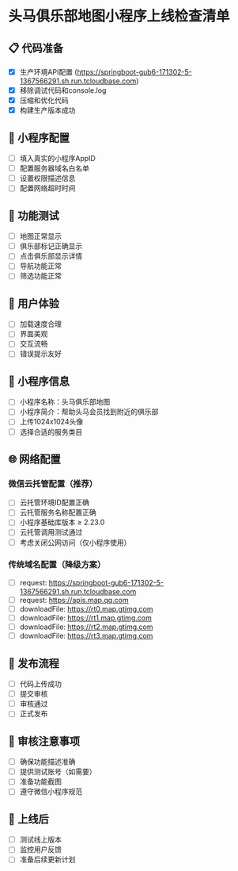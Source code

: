 # 头马俱乐部地图小程序上线检查清单

## 📋 代码准备
- [x] 生产环境API配置 (https://springboot-gub6-171302-5-1367566291.sh.run.tcloudbase.com)
- [x] 移除调试代码和console.log
- [x] 压缩和优化代码
- [x] 构建生产版本成功

## 🔧 小程序配置
- [ ] 填入真实的小程序AppID
- [ ] 配置服务器域名白名单
- [ ] 设置权限描述信息
- [ ] 配置网络超时时间

## 📱 功能测试
- [ ] 地图正常显示
- [ ] 俱乐部标记正确显示
- [ ] 点击俱乐部显示详情
- [ ] 导航功能正常
- [ ] 筛选功能正常

## 🎨 用户体验
- [ ] 加载速度合理
- [ ] 界面美观
- [ ] 交互流畅
- [ ] 错误提示友好

## 📄 小程序信息
- [ ] 小程序名称：头马俱乐部地图
- [ ] 小程序简介：帮助头马会员找到附近的俱乐部
- [ ] 上传1024x1024头像
- [ ] 选择合适的服务类目

## 🌐 网络配置

### 微信云托管配置（推荐）
- [ ] 云托管环境ID配置正确
- [ ] 云托管服务名称配置正确
- [ ] 小程序基础库版本 ≥ 2.23.0
- [ ] 云托管调用测试通过
- [ ] 考虑关闭公网访问（仅小程序使用）

### 传统域名配置（降级方案）
- [ ] request: https://springboot-gub6-171302-5-1367566291.sh.run.tcloudbase.com
- [ ] request: https://apis.map.qq.com
- [ ] downloadFile: https://rt0.map.gtimg.com
- [ ] downloadFile: https://rt1.map.gtimg.com
- [ ] downloadFile: https://rt2.map.gtimg.com
- [ ] downloadFile: https://rt3.map.gtimg.com

## 🚀 发布流程
- [ ] 代码上传成功
- [ ] 提交审核
- [ ] 审核通过
- [ ] 正式发布

## 📝 审核注意事项
- [ ] 确保功能描述准确
- [ ] 提供测试账号（如需要）
- [ ] 准备功能截图
- [ ] 遵守微信小程序规范

## 🎯 上线后
- [ ] 测试线上版本
- [ ] 监控用户反馈
- [ ] 准备后续更新计划 
